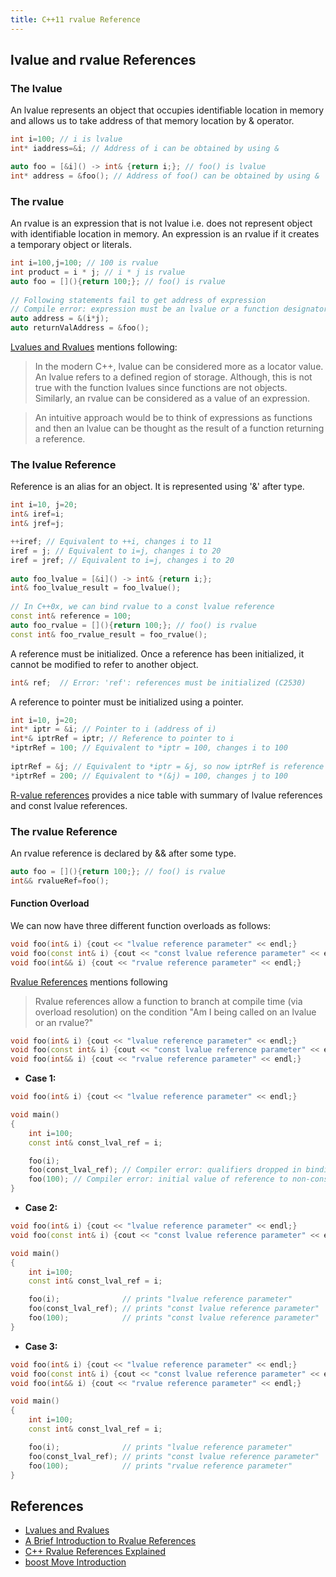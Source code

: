 ```yaml
---
title: C++11 rvalue Reference
---
```


## lvalue and rvalue References

### The lvalue

An lvalue represents an object that occupies identifiable location in memory and allows us to take address of that memory location by & operator. 

```cpp
int i=100; // i is lvalue
int* iaddress=&i; // Address of i can be obtained by using &

auto foo = [&i]() -> int& {return i;}; // foo() is lvalue
int* address = &foo(); // Address of foo() can be obtained by using &
```

### The rvalue
An rvalue is an expression that is not lvalue i.e. does not represent object with identifiable location in memory.
An expression is an rvalue if it creates a temporary object or literals.

```cpp
int i=100,j=100; // 100 is rvalue
int product = i * j; // i * j is rvalue
auto foo = [](){return 100;}; // foo() is rvalue
	 
// Following statements fail to get address of expression
// Compile error: expression must be an lvalue or a function designator
auto address = &(i*j);
auto returnValAddress = &foo();
```

[Lvalues and Rvalues](https://accu.org/index.php/journals/227) mentions following:

> In the modern C++, lvalue can be considered more as a locator value. An lvalue refers to a defined region of storage. Although, this is not true with the function lvalues since functions are not objects. Similarly, an rvalue can be considered as a value of an expression.

> An intuitive approach would be to think of expressions as functions and then an lvalue can be thought as the result of a function returning a reference.

### The lvalue Reference

Reference is an alias for an object. It is represented using '&' after type.

```cpp
int i=10, j=20;
int& iref=i;
int& jref=j;

++iref; // Equivalent to ++i, changes i to 11
iref = j; // Equivalent to i=j, changes i to 20
iref = jref; // Equivalent to i=j, changes i to 20
		
auto foo_lvalue = [&i]() -> int& {return i;};
int& foo_lvalue_result = foo_lvalue();
		
// In C++0x, we can bind rvalue to a const lvalue reference
const int& reference = 100;
auto foo_rvalue = [](){return 100;}; // foo() is rvalue
const int& foo_rvalue_result = foo_rvalue();
```

A reference must be initialized.
Once a reference has been initialized, it cannot be modified to refer to another object.

```cpp
int& ref;  // Error: 'ref': references must be initialized (C2530)
```

A reference to pointer must be initialized using a pointer.

```cpp
int i=10, j=20;
int* iptr = &i; // Pointer to i (address of i)
int*& iptrRef = iptr; // Reference to pointer to i
*iptrRef = 100; // Equivalent to *iptr = 100, changes i to 100
		
iptrRef = &j; // Equivalent to *iptr = &j, so now iptrRef is reference to pointer to j
*iptrRef = 200; // Equivalent to *(&j) = 100, changes j to 100
```

[R-value references](https://www.learncpp.com/cpp-tutorial/15-2-rvalue-references/) provides a nice table with summary of lvalue references and const  lvalue references.

### The rvalue Reference

An rvalue reference is declared by && after some type.

```cpp
auto foo = [](){return 100;}; // foo() is rvalue
int&& rvalueRef=foo();
```

#### Function Overload

We can now have three different function overloads as follows: 

```cpp
void foo(int& i) {cout << "lvalue reference parameter" << endl;}
void foo(const int& i) {cout << "const lvalue reference parameter" << endl;}
void foo(int&& i) {cout << "rvalue reference parameter" << endl;}
```

[Rvalue References](http://thbecker.net/articles/rvalue_references/section_03.html) mentions following

> Rvalue references allow a function to branch at compile time (via overload resolution) on the condition "Am I being called on an lvalue or an rvalue?"

```cpp
void foo(int& i) {cout << "lvalue reference parameter" << endl;}
void foo(const int& i) {cout << "const lvalue reference parameter" << endl;}
void foo(int&& i) {cout << "rvalue reference parameter" << endl;}
```


* **Case 1:**

```cpp
void foo(int& i) {cout << "lvalue reference parameter" << endl;}

void main()
{
    int i=100;
    const int& const_lval_ref = i;

    foo(i);
    foo(const_lval_ref); // Compiler error: qualifiers dropped in binding reference of type "int &" to initializer of type "const int"
    foo(100); // Compiler error: initial value of reference to non-const must be an lvalue
}
```

* **Case 2:**

```cpp
void foo(int& i) {cout << "lvalue reference parameter" << endl;}
void foo(const int& i) {cout << "const lvalue reference parameter" << endl;}

void main()
{
    int i=100;
    const int& const_lval_ref = i;

    foo(i);              // prints "lvalue reference parameter"
    foo(const_lval_ref); // prints "const lvalue reference parameter"
    foo(100);            // prints "const lvalue reference parameter"
}
```

* **Case 3:**

```cpp
void foo(int& i) {cout << "lvalue reference parameter" << endl;}
void foo(const int& i) {cout << "const lvalue reference parameter" << endl;}
void foo(int&& i) {cout << "rvalue reference parameter" << endl;}

void main()
{
    int i=100;
    const int& const_lval_ref = i;

    foo(i);              // prints "lvalue reference parameter"
    foo(const_lval_ref); // prints "const lvalue reference parameter"
    foo(100);            // prints "rvalue reference parameter"
}
```

## References

* [Lvalues and Rvalues](https://accu.org/index.php/journals/227)
* [A Brief Introduction to Rvalue References](https://www.artima.com/cppsource/rvalue.html)
* [C++ Rvalue References Explained](http://thbecker.net/articles/rvalue_references/section_01.html)
* [boost Move Introduction](https://www.boost.org/doc/libs/1_74_0/doc/html/move/introduction.html)
